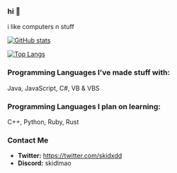 ### hi 👋

i like computers n stuff

[![GitHub stats](https://github-readme-stats.vercel.app/api?username=sk1dlmao&show_icons=true&theme=dark)](https://github.com/anuraghazra/github-readme-stats)

[![Top Langs](https://github-readme-stats.vercel.app/api/top-langs/?username=sk1dlmao&langs_count=50&layout=compact&theme=dark)](https://github.com/anuraghazra/github-readme-stats)

### Programming Languages I've made stuff with:
Java, JavaScript, C#, VB & VBS

### Programming Languages I plan on learning:
C++, Python, Ruby, Rust

### Contact Me

- **Twitter:** https://twitter.com/skidxdd
- **Discord:** skidlmao
